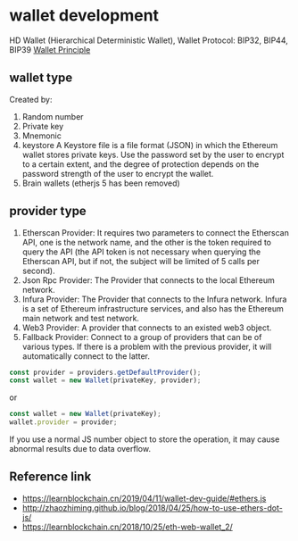 # wallet development

HD Wallet (Hierarchical Deterministic Wallet), Wallet Protocol: BIP32, BIP44, BIP39
[Wallet Principle](https://learnblockchain.cn/2018/09/28/hdwallet/)

## wallet type
Created by:
1. Random number
2. Private key 
3. Mnemonic 
4. keystore 
   A Keystore file is a file format (JSON) in which the Ethereum wallet stores private keys. Use the password set by the user to encrypt to a certain extent, and the degree of protection depends on the password strength of the user to encrypt the wallet.
5. Brain wallets (etherjs 5 has been removed)

## provider type

1. Etherscan Provider: It requires two parameters to connect the Etherscan API, one is the network name, and the other is the token required to query the API (the API token is not necessary when querying the Etherscan API, but if not, the subject will be limited of 5 calls per second).
2. Json Rpc Provider: The Provider that connects to the local Ethereum network.
3. Infura Provider: The Provider that connects to the Infura network. Infura is a set of Ethereum infrastructure services, and also has the Ethereum main network and test network.
4. Web3 Provider: A provider that connects to an existed web3 object.
5. Fallback Provider: Connect to a group of providers that can be of various types. If there is a problem with the previous provider, it will automatically connect to the latter.

```js
const provider = providers.getDefaultProvider();
const wallet = new Wallet(privateKey, provider);
```

or
```js
const wallet = new Wallet(privateKey);
wallet.provider = provider;
```

If you use a normal JS number object to store the operation, it may cause abnormal results due to data overflow.

## Reference link

- https://learnblockchain.cn/2019/04/11/wallet-dev-guide/#ethers.js
- http://zhaozhiming.github.io/blog/2018/04/25/how-to-use-ethers-dot-js/
- https://learnblockchain.cn/2018/10/25/eth-web-wallet_2/